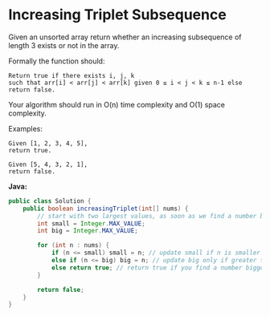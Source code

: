# Increasing Triplet Subsequence

Given an unsorted array return whether an increasing subsequence of length 3 exists or not in the array.

Formally the function should:

    Return true if there exists i, j, k
    such that arr[i] < arr[j] < arr[k] given 0 ≤ i < j < k ≤ n-1 else return false.

Your algorithm should run in O(n) time complexity and O(1) space complexity.

Examples:

    Given [1, 2, 3, 4, 5],
    return true.

    Given [5, 4, 3, 2, 1],
    return false.

**Java:**
```java
public class Solution {
    public boolean increasingTriplet(int[] nums) {
        // start with two largest values, as soon as we find a number bigger than both, while both have been updated, return true
        int small = Integer.MAX_VALUE;
        int big = Integer.MAX_VALUE;

        for (int n : nums) {
            if (n <= small) small = n; // update small if n is smaller than both
            else if (n <= big) big = n; // update big only if greater than small but smaller than big
            else return true; // return true if you find a number bigger than both
        }

        return false;
    }
}
```
